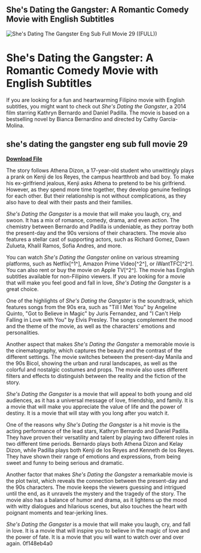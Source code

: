 ## She's Dating the Gangster: A Romantic Comedy Movie with English Subtitles

 
![She's Dating The Gangster Eng Sub Full Movie 29 ((FULL))](https://s.studiobinder.com/wp-content/uploads/2020/07/Top-30-Best-Gangster-Movies-of-All-Time-Featured.jpg)

 
# She's Dating the Gangster: A Romantic Comedy Movie with English Subtitles
 
If you are looking for a fun and heartwarming Filipino movie with English subtitles, you might want to check out *She's Dating the Gangster*, a 2014 film starring Kathryn Bernardo and Daniel Padilla. The movie is based on a bestselling novel by Bianca Bernardino and directed by Cathy Garcia-Molina.
 
## she's dating the gangster eng sub full movie 29


[**Download File**](https://www.google.com/url?q=https%3A%2F%2Ffancli.com%2F2tLlSF&sa=D&sntz=1&usg=AOvVaw0QUtzttCp8T01l0CPG3bBt)

 
The story follows Athena Dizon, a 17-year-old student who unwittingly plays a prank on Kenji de los Reyes, the campus heartthrob and bad boy. To make his ex-girlfriend jealous, Kenji asks Athena to pretend to be his girlfriend. However, as they spend more time together, they develop genuine feelings for each other. But their relationship is not without complications, as they also have to deal with their pasts and their families.
 
*She's Dating the Gangster* is a movie that will make you laugh, cry, and swoon. It has a mix of romance, comedy, drama, and even action. The chemistry between Bernardo and Padilla is undeniable, as they portray both the present-day and the 90s versions of their characters. The movie also features a stellar cast of supporting actors, such as Richard Gomez, Dawn Zulueta, Khalil Ramos, Sofia Andres, and more.
 
You can watch *She's Dating the Gangster* online on various streaming platforms, such as Netflix[^1^], Amazon Prime Video[^2^], or iWantTFC[^2^]. You can also rent or buy the movie on Apple TV[^2^]. The movie has English subtitles available for non-Filipino viewers. If you are looking for a movie that will make you feel good and fall in love, *She's Dating the Gangster* is a great choice.
  
One of the highlights of *She's Dating the Gangster* is the soundtrack, which features songs from the 90s era, such as "Till I Met You" by Angeline Quinto, "Got to Believe in Magic" by Juris Fernandez, and "I Can't Help Falling in Love with You" by Elvis Presley. The songs complement the mood and the theme of the movie, as well as the characters' emotions and personalities.
 
Another aspect that makes *She's Dating the Gangster* a memorable movie is the cinematography, which captures the beauty and the contrast of the different settings. The movie switches between the present-day Manila and the 90s Bicol, showing the urban and rural landscapes, as well as the colorful and nostalgic costumes and props. The movie also uses different filters and effects to distinguish between the reality and the fiction of the story.
 
*She's Dating the Gangster* is a movie that will appeal to both young and old audiences, as it has a universal message of love, friendship, and family. It is a movie that will make you appreciate the value of life and the power of destiny. It is a movie that will stay with you long after you watch it.
  
One of the reasons why *She's Dating the Gangster* is a hit movie is the acting performance of the lead stars, Kathryn Bernardo and Daniel Padilla. They have proven their versatility and talent by playing two different roles in two different time periods. Bernardo plays both Athena Dizon and Kelay Dizon, while Padilla plays both Kenji de los Reyes and Kenneth de los Reyes. They have shown their range of emotions and expressions, from being sweet and funny to being serious and dramatic.
 
Another factor that makes *She's Dating the Gangster* a remarkable movie is the plot twist, which reveals the connection between the present-day and the 90s characters. The movie keeps the viewers guessing and intrigued until the end, as it unravels the mystery and the tragedy of the story. The movie also has a balance of humor and drama, as it lightens up the mood with witty dialogues and hilarious scenes, but also touches the heart with poignant moments and tear-jerking lines.
 
*She's Dating the Gangster* is a movie that will make you laugh, cry, and fall in love. It is a movie that will inspire you to believe in the magic of love and the power of fate. It is a movie that you will want to watch over and over again.
 0f148eb4a0
